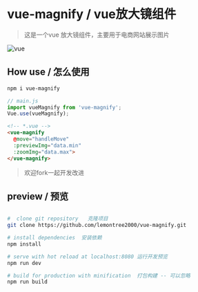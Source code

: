 # vue-magnify / vue放大镜组件

> 这是一个vue 放大镜组件，主要用于电商网站展示图片


![vue](https://github.com/lemontree2000/vue-magnify/raw/master/static/image/pre.png)

## How use / 怎么使用


```bash
npm i vue-magnify
```

```javascript
// main.js
import vueMagnify from 'vue-magnify';
Vue.use(vueMagnify);
```
```html
<!-- *.vue -->
<vue-magnify
  @move="handleMove"
  :previewImg="data.min"
  :zoomImg="data.max">
</vue-magnify>
```

> 欢迎fork一起开发改进

## preview / 预览


``` bash

#  clone git repository   克隆项目
git clone https://github.com/lemontree2000/vue-magnify.git

# install dependencies  安装依赖
npm install

# serve with hot reload at localhost:8080 运行开发预览
npm run dev

# build for production with minification  打包构建 -- 可以忽略
npm run build

```

